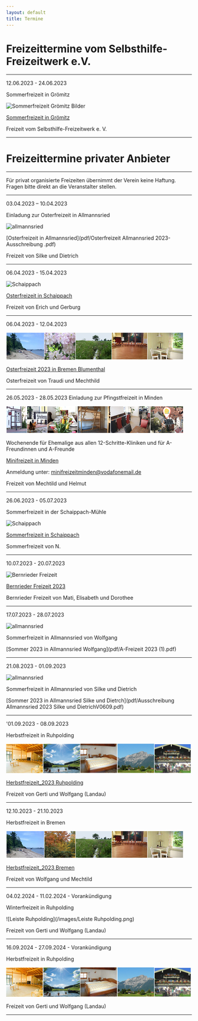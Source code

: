 ```yaml
---
layout: default
title: Termine
---
```

# Freizeittermine vom Selbsthilfe-Freizeitwerk e.V.

--------------------------------------------------------------------------------------------------

12.06.2023 - 24.06.2023 

Sommerfreizeit in Grömitz

![Sommerfreizeit Grömitz Bilder](https://ik.imagekit.io/zcrl68n9dky/tr:oi-leisten@@GR_1.jpeg,ox-0,oy-0,ow-94,oh-68:oi-leisten@@GR_2.jpeg,ox-97,oy-0,ow-94,oh-68:oi-leisten@@GR_3.jpeg,ox-194,oy-0,ow-94,oh-68:oi-leisten@@GR_4.jpeg,ox-291,oy-0,ow-94,oh-68:oi-leisten@@GR_5.jpeg,ox-388,oy-0,ow-94,oh-68/white.jpg)

[Sommerfreizeit in Grömitz](pdf/2023Gro_mitzV2_Klaus_20221204.pdf)

Freizeit vom Selbsthilfe-Freizeitwerk e. V. 

---------------------------------------------------------------------------------------------------

# Freizeittermine privater Anbieter

---------------------------------------------------------------------------------------------------

Für privat organisierte Freizeiten übernimmt der Verein keine Haftung. Fragen bitte direkt an die Veranstalter stellen.

-----------------------------------------------------------------------------------------------------

03.04.2023 – 10.04.2023

Einladung zur Osterfreizeit in Allmannsried

![allmannsried](/images/allmansried.jpeg)

[Osterfreizeit in Allmannsried](pdf/Osterfreizeit Allmannsried 2023-Ausschreibung .pdf)

Freizeit von Silke und Dietrich

------------------------------------------------------------------------------------------------------

06.04.2023 - 15.04.2023

![Schaippach](/images/schaippach.jpeg)

[Osterfreizeit in Schaippach](pdf/EinladungOsterfreizeitSchaippach2023.pdf)

Freizeit von Erich und Gerburg

------------------------------------------------------------------------------------------------------

06.04.2023 - 12.04.2023

![BremenOsterfreizeit](/images/LeisteOsternBremen.jpg)

[Osterfreizeit 2023 in Bremen Blumenthal](pdf/OsterfreizeitinBlumenthalbeiBremen.pdf)

Osterfreizeit von Traudi und Mechthild

------------------------------------------------------------------------------------------------------

26.05.2023 - 28.05.2023 
Einladung zur Pfingstfreizeit in Minden

![BremenOsterfreizeit](/images/Leiste_Minden.jpg)

Wochenende für Ehemalige aus allen 12-Schritte-Kliniken
und für A-Freundinnen und A-Freunde

[Minifreizeit in  Minden](pdf/MinifreizeitMinden.pdf)

Anmeldung unter:  minifreizeitminden@vodafonemail.de

Freizeit von Mechtild und Helmut

------------------------------------------------------------------------------------------------------

26.06.2023 - 05.07.2023 

Sommerfreizeit in der Schaippach-Mühle

![Schaippach](/images/schaippach.jpeg)

[Sommerfreizeit in Schaippach](pdf/SchaippachFlyerSommer.pdf)

Sommerfreizeit von N.

----------------------------------------------------------------------------------------------------

10.07.2023 - 20.07.2023

![Bernrieder Freizeit](https://ik.imagekit.io/zcrl68n9dky/tr:oi-images@@Bernried_1.jpg,ox-0,oy-0,ow-94,oh-68:oi-images@@Bernried_2.jpg,ox-97,oy-0,ow-94,oh-68:oi-images@@Bernried_3.jpg,ox-194,oy-0,ow-94,oh-68:oi-images@@Bernried_4.jpg,ox-291,oy-0,ow-94,oh-68:oi-images@@Bernried_5.jpg,ox-388,oy-0,ow-94,oh-68/white.jpg)


[Bernrieder Freizeit 2023](pdf/Bernried23-23.01.26-2Flyer07.10-20.pdf)

Bernrieder Freizeit von Mati, Elisabeth und Dorothee

-----------------------------------------------------------------------------------------------------

17.07.2023 - 28.07.2023 

![allmannsried](/images/allmansried.jpeg)

Sommerfreizeit in Allmannsried von Wolfgang

[Sommer 2023 in Allmannsried Wolfgang](pdf/A-Freizeit 2023 (1).pdf)

------------------------------------------------------------------------------------------------------

21.08.2023 - 01.09.2023 

![allmannsried](/images/allmansried.jpeg)

Sommerfreizeit in Allmannsried von Silke und Dietrich

[Sommer 2023 in Allmannsried Silke und Dietrch](pdf/Ausschreibung Allmannsried 2023 Silke und DietrichV0609.pdf)

------------------------------------------------------------------------------------------------------

'01.09.2023 - 08.09.2023  

Herbstfreizeit in Ruhpolding

![ruhpolding](/images/bildleiste_2021.png)

[Herbstfreizeit_2023 Ruhpolding](pdf/Herbstfreizeit_2023.pdf)

Freizeit von Gerti und Wolfgang (Landau)

--------------------------------------------------------------------------------------------------------

12.10.2023 - 21.10.2023

Herbstfreizeit in Bremen

![Bremen](/images/Leiste_Herbst_Bremen.jpg)

[Herbstfreizeit_2023 Bremen](pdf/HerbstfreizeitinBremen.pdf)

Freizeit von Wolfgang und Mechtild

--------------------------------------------------------------------------------------------------------

04.02.2024 - 11.02.2024 - Vorankündigung

Winterfreizeit in Ruhpolding 

![Leiste Ruhpolding](/images/Leiste Ruhpolding.png)

Freizeit von Gerti und Wolfgang (Landau)

--------------------------------------------------------------------------------------------------------

16.09.2024 - 27.09.2024 - Vorankündigung

Herbstfreizeit in Ruhpolding 

![ruhpolding](/images/bildleiste_2021.png)

Freizeit von Gerti und Wolfgang (Landau)

-------------------------------------------------------------------------------------------------------




